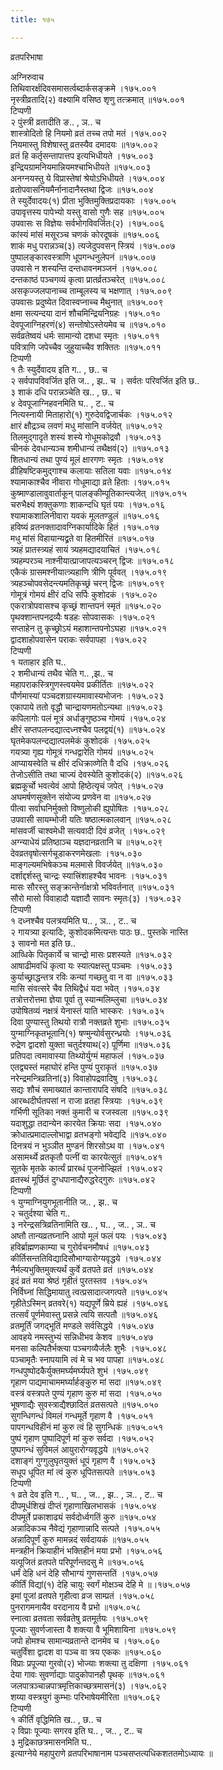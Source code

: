 ```yaml
---
title: १७५

---
```

व्रतपरिभाषा  
  
अग्निरुवाच  
तिथिवारर्क्षदिवसमासर्त्वब्दार्कसङ्क्रमे ।१७५.००१  
नृस्त्रीव्रतादि(२) वक्ष्यामि वसिष्ठ शृणु तत्क्रमात् ॥१७५.००१  
टिप्पणी  
२ पुंस्त्री व्रतादीति ङ.. , ञ.. च  
शास्त्रोदितो हि नियमो व्रतं तच्च तपो मतं ।१७५.००२  
नियमास्तु विशेषास्तु व्रतस्यैव दमादयः ॥१७५.००२  
व्रतं हि कर्तृसन्तापात्तप इत्यभिधीयते ।१७५.००३  
इन्द्रियग्रामनियमान्नियमश्चाभिधीयते ॥१७५.००३  
अनग्नयस्तु ये विप्रास्तेषां श्रेयोऽभिधीयते ।१७५.००४  
व्रतोपवासनियमैर्नानादानैस्तथा द्विजः ॥१७५.००४  
ते स्युर्देवादयः(१) प्रीता भुक्तिमुक्तिप्रदायकाः ।१७५.००५  
उपावृत्तस्य पापेभ्यो यस्तु वासो गुणैः सह ॥१७५.००५  
उपवासः स विज्ञेयः सर्वभोगविवर्जितः(२) ।१७५.००६  
कांस्यं मांसं मसूरञ्च चणकं कोरदूषकं ॥१७५.००६  
शाकं मधु परान्नञ्च(३) त्यजेदुपवसन् स्त्रियं ।१७५.००७  
पुष्पालङ्कारवस्त्राणि धूपगन्धनुलेपनं ॥१७५.००७  
उपवासे न शस्यन्ति दन्तधावनमञ्जनं ।१७५.००८  
दन्तकाष्ठं पञ्चगव्यं कृत्वा प्रातर्व्रतञ्चरेत् ॥१७५.००८  
असकृज्जलपानाच्च ताम्बूलस्य च भक्षणात् ।१७५.००९  
उपवासः प्रदुष्येत दिवास्वप्नाच्च मैथुनात् ॥१७५.००९  
क्षमा सत्यन्दया दानं शौचमिन्द्रियनिग्रहः ।१७५.०१०  
देवपूजाग्निहरणं(४) सन्तोषोऽस्तेयमेव च ॥१७५.०१०  
सर्वव्रतेष्वयं धर्मः सामान्यो दशधा स्मृतः ।१७५.०११  
पवित्राणि जपेच्चैव जुहुयाच्चैव शक्तितः ॥१७५.०११  
टिप्पणी  
१ तैः स्युर्देवादय इति ग.. , छ.. च  
२ सर्वपापविवर्जित इति ज.. , झ.. च । सर्वतः परिवर्जित इति छ..  
३ शाकं दधि परान्नञ्चेति ख.. , छ.. च  
४ देवपूजाग्निहवनमिति घ.. , ट.. च  
नित्यस्नायी मिताहारो(१) गुरुदेवद्विजार्चकः ।१७५.०१२  
क्षारं क्षौद्रञ्च लवणं मधु मांसानि वर्जयेत् ॥१७५.०१२  
तिलमुद्गादृते शस्यं शस्ये गोधूमकोद्रवौ ।१७५.०१३  
चीनकं देवधान्यञ्च शमीधान्यं तथैक्षवं(२) ॥१७५.०१३  
शितधान्यं तथा पुण्यं मूलं क्षारगणः स्मृतः ।१७५.०१४  
व्रीहिषष्टिकमुद्गाश्च कलायाः सतिला यवाः ॥१७५.०१४  
श्यामाकाश्चैव नीवारा गोधूमाद्या व्रते हिताः ।१७५.०१५  
कुष्माण्डालावुवार्ताकून् पालङ्कीम्पूतिकान्त्यजेत् ॥१७५.०१५  
चरुभैक्ष्यं शक्तुकणाः शाकन्दधि घृतं पयः ।१७५.०१६  
श्यामाकशालिनीवारा यवकं मूलतण्डुलं ॥१७५.०१६  
हविष्यं व्रतनक्तादावग्निकार्यादिके हितं ।१७५.०१७  
मधु मांसं विहायान्यद्व्रते वा हितमीरितं ॥१७५.०१७  
त्र्यहं प्रातस्त्र्यहं सायं त्र्यहमद्यादयाचितं ।१७५.०१८  
त्र्यहम्परञ्च नाश्नीयात्प्राजापत्यञ्चरन् द्विजः ॥१७५.०१८  
एकैकं ग्रासमश्नीयात्त्र्यहाणि त्रीणि पूर्ववत् ।१७५.०१९  
त्र्यहञ्चोपवसेदन्त्यमतिकृच्छ्रं चरन् द्विजः ॥१७५.०१९  
गोमूत्रं गोमयं क्षीरं दधि सर्पिः कुशोदकं ।१७५.०२०  
एकरात्रोपवासश्च कृच्छ्रं शान्तपनं स्मृतं ॥१७५.०२०  
पृथक्शान्तपनद्रव्यैः षडहः सोपवासकः ।१७५.०२१  
सप्ताहेन तु कृच्छ्रोऽयं महाशान्तपनोऽघहा ॥१७५.०२१  
द्वादशाहोपवासेन पराकः सर्वपापहा ।१७५.०२२  
टिप्पणी  
१ यताहार इति घ..  
२ शमीधान्यं तथैव चेति ग.. ,झ.. च  
महापराकस्त्रिगुणस्त्वयमेव प्रकीर्तितः ॥१७५.०२२  
पौर्णमास्यां पञ्चदशग्रास्यमावास्यभोजनः ।१७५.०२३  
एकापाये ततो वृद्धौ चान्द्रायणमतोऽन्यथा ॥१७५.०२३  
कपिलागोः पलं मूत्रं अर्धाङ्गुष्ठञ्च गोमयं ।१७५.०२४  
क्षीरं सप्तपलन्दद्यात्दध्नश्चैव पलद्वयं(१) ॥१७५.०२४  
घृतमेकपलन्दद्यात्पलमेकं कुशोदकं ।१७५.०२५  
गयत्र्या गृह्य गोमूत्रं गन्धद्वारेति गोमयं ॥१७५.०२५  
आप्यायस्वेति च क्षीरं दधिक्राव्णेति वै दधि ।१७५.०२६  
तेजोऽसीति तथा चाज्यं देवस्येति कुशोदकं(२) ॥१७५.०२६  
ब्रह्मकूर्चो भवत्येवं आपो हिष्ठेत्यृचं जपेत् ।१७५.०२७  
अघमर्षणसूक्तेन संयोज्य प्रणवेन वा ॥१७५.०२७  
पीत्वा सर्वाघनिर्मुक्तो विष्णुलोकी ह्युपोषितः ।१७५.०२८  
उपवासी सायम्भोजी यतिः षष्ठात्मकालवान् ॥१७५.०२८  
मांसवर्जी चाश्वमेधी सत्यवादी दिवं व्रजेत् ।१७५.०२९  
अग्न्याधेयं प्रतिष्ठाञ्च यज्ञदानव्रतानि च ॥१७५.०२९  
देवव्रतवृषोत्सर्गचूडाकरणमेखलाः ।१७५.०३०  
माङ्गल्यमभिषेकञ्च मलमासे विवर्जयेत् ॥१७५.०३०  
दर्शाद्दर्शस्तु चान्द्रः स्यात्त्रिंशाहश्चैव भावनः ।१७५.०३१  
मासः सौरस्तु सङ्क्रान्तेर्नाक्षत्रो भविवर्तनात् ॥१७५.०३१  
सौरो मासो विवाहादौ यज्ञादौ सावनः स्मृतः(३) ।१७५.०३२  
टिप्पणी  
१ दध्नश्चैव पलत्रयमिति घ.. , ञ.. , ट.. च  
२ गायत्र्या इत्यादिः, कुशोदकमित्यन्तः पाठः छ.. पुस्तके नास्ति  
३ सावनो मत इति छ..  
आव्धिके पितृकार्ये च चान्द्रो मासः प्रशस्यते ॥१७५.०३२  
आषाढीमवधिं कृत्वा यः स्यात्पक्षस्तु पञ्चमः ।१७५.०३३  
कुर्याच्छ्राद्धन्तत्र रविः कन्यां गच्छतु वा न वा ॥१७५.०३३  
मासि संवत्सरे चैव तिथिद्वैधं यदा भवेत् ।१७५.०३४  
तत्रोत्तरोत्तमा ज्ञेया पूर्वा तु स्यान्मलिम्लुचा ॥१७५.०३४  
उपोषितव्यं नक्षत्रं येनास्तं याति भास्करः ।१७५.०३५  
दिवा पुण्यास्तु तिथयो रात्रौ नक्तव्रते शुभाः ॥१७५.०३५  
युग्माग्निकृतभूतानि(१) षण्मुन्योर्वसुरन्ध्रयोः ।१७५.०३६  
रुद्रेण द्वादशो युक्ता चतुर्दश्याथ(२) पूर्णिमा ॥१७५.०३६  
प्रतिपदा त्वमावास्या तिथ्योर्युग्मं महाफलं ।१७५.०३७  
एतद्व्यस्तं महाघोरं हन्ति पुण्यं पुराकृतं ॥१७५.०३७  
नरेन्द्रमन्त्रिव्रतिनां(३) विवाहोपद्रवादिषु ।१७५.०३८  
सद्यः शौचं समाख्यातं कान्तारापदि संषदि ॥१७५.०३८  
आरब्धदीर्घतपसां न राजा व्रतहा स्त्रियाः ।१७५.०३९  
गर्भिणी सूतिका नक्तं कुमारी च रजस्वला ॥१७५.०३९  
यदाशुद्धा तदान्येन कारयेत क्रियाः सदा ।१७५.०४०  
क्रोधात्प्रमादाल्लोभाद्वा व्रतभङ्गो भवेद्यदि ॥१७५.०४०  
दिनत्रयं न भुञ्ञीत मुण्डनं शिरसोऽथ वा ।१७५.०४१  
असामर्थ्ये व्रतकृतौ पत्नीं वा कारयेत्सुतं ॥१७५.०४१  
सूतके मृतके कार्त्यं प्रारब्धं पूजनोज्झितं ।१७५.०४२  
व्रतस्थं मूर्छितं दुग्धपानाद्यैरुद्धरेद्गुरुः ॥१७५.०४२  
टिप्पणी  
१ युग्माग्नियुगभूतानीति ज.. , झ.. च  
२ चतुर्दश्या चेति ग..  
३ नरेन्द्रसत्रिव्रतिनामिति ख.. , घ.. , ज.. , ञ.. च  
अष्तौ तान्यव्रतघ्नानि आपो मूलं फलं पयः ।१७५.०४३  
हविर्ब्राह्मणकाम्या च गुरोर्वचनमौषधं ॥१७५.०४३  
कीर्तिसन्ततिविद्यादिसौभाग्यारोग्यवृद्धये ।१७५.०४४  
नैर्मल्यभुक्तिमुक्त्यर्थं कुर्वे व्रतपते व्रतं ॥१७५.०४४  
इदं व्रतं मया श्रेष्ठं गृहीतं पुरतस्तव ।१७५.०४५  
निर्विघ्नां सिद्धिमायातु त्वत्प्रसादात्जगत्पते ॥१७५.०४५  
गृहीतेऽस्मिन् व्रतवरे(१) यद्यपूर्णे म्रिये ह्यहं ।१७५.०४६  
तत्सर्वं पूर्णमेवास्तु प्रसन्ने त्वयि सत्पतौ ॥१७५.०४६  
व्रतमूर्तिं जगद्भूतिं मण्डले सर्वसिद्धये ।१७५.०४७  
आवहये नमस्तुभ्यं सन्निधीभव केशव ॥१७५.०४७  
मनसा कल्पितैर्भक्त्या पञ्चगव्यैर्जलैः शुभैः ।१७५.०४८  
पञ्चामृतैः स्नापयामि त्वं मे च भव पापहा ॥१७५.०४८  
गन्धपुष्पोदकैर्युक्तमर्घ्यमर्घ्यपते शुभं ।१७५.०४९  
गृहाण पाद्यमाचाममर्घ्यार्हङ्कुरु मां सदा ॥१७५.०४९  
वस्त्रं वस्त्रपते पुण्यं गृहाण कुरु मां सदा ।१७५.०५०  
भूषणाद्यैः सुवस्त्राद्यैश्छादितं व्रतसत्पते ॥१७५.०५०  
सुगन्धिगन्धं विमलं गन्धमूर्ते गृहाण वै ।१७५.०५१  
पापगन्धविहीनं मां कुरु त्वं हि सुगन्धिकं ॥१७५.०५१  
पुष्पं गृहाण पुष्पादिपूर्ण मां कुरु सर्वदा ।१७५.०५२  
पुष्पगन्धं सुविमलं आयुरारोग्यवृद्धये ॥१७५.०५२  
दशाङ्गं गुग्गुलुघृतयुक्तं धूपं गृहाण वै ।१७५.०५३  
सधूप धूपित मां त्वं कुरु धूपितसत्पते ॥१७५.०५३  
टिप्पणी  
१ व्रते देव इति ग.. , घ.. , ज.. , झ.. , ञ.. , ट.. च  
दीपमूर्धशिखं दीप्तं गृहाणाखिलभासकं ।१७५.०५४  
दीपमूर्ते प्रकाशाढ्यं सर्वदोर्ध्वगतिं कुरु ॥१७५.०५४  
अन्नादिकञ्च नैवेद्यं गृहाणान्नादि सत्पते ।१७५.०५५  
अन्नादिपूर्णं कुरु मामन्नदं सर्वदायकं ॥१७५.०५५  
मन्त्रहीनं क्रियाहीनं भक्तिहीनं मया प्रभो ।१७५.०५६  
यत्पूजितं व्रतपते परिपूर्णन्तदसु मे ॥१७५.०५६  
धर्मं देहि धनं देहि सौभाग्यं गुणसन्ततिं ।१७५.०५७  
कीर्तिं विद्यां(१) देहि चायुः स्वर्गं मोक्षञ्च देहि मे ॥।१७५.०५७  
इमां पूजां व्रतपते गृहीत्वा व्रज साम्प्रतं ।१७५.०५८  
पुनरागमनायैव वरदानाय वै प्रभो ॥१७५.०५८  
स्नात्वा व्रतवता सर्वव्रतेषु व्रतमूर्तयः ।१७५.०५९  
पूज्याः सुवर्णजास्ता वै शक्त्या वै भूमिशायिना ॥१७५.०५९  
जपो होमश्च सामान्यव्रतान्ते दानमेव च ।१७५.०६०  
चतुर्विंशा द्वादश वा पञ्च वा त्रय एककः ॥१७५.०६०  
विप्राः प्रपूज्या गुरवो(२) भोज्याः शक्त्या तु दक्षिणा ।१७५.०६१  
देया गावः सुवर्णाद्याः पादुकोपानहौ पृथक् ॥१७५.०६१  
जलपात्रञ्चान्नपात्रमृत्तिकाच्छत्रमासनं(३) ।१७५.०६२  
शय्या वस्त्रयुगं कुम्भाः परिभाषेयमीरिता ॥१७५.०६२  
टिप्पणी  
१ कीर्तिं वृद्धिमिति ख.. , छ.. च  
२ विप्राः पूज्याः सगरव इति घ.. , ज.. , ट.. च  
३ मुद्रिकाछत्रमासनमिति घ..  
इत्याग्नेये महापुराणे व्रतपरिभाषानाम पञ्चसप्तत्यधिकशततमोऽध्यायः ॥